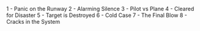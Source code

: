 1 - Panic on the Runway
2 - Alarming Silence
3 - Pilot vs Plane
4 - Cleared for Disaster
5 - Target is Destroyed
6 - Cold Case
7 - The Final Blow
8 - Cracks in the System
